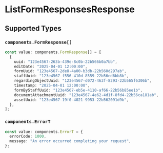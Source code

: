 # ListFormResponsesResponse


## Supported Types

### `components.FormResponse[]`

```typescript
const value: components.FormResponse[] = [
  {
    uuid: "123e4567-263b-439e-8c0b-22b566b0a7bb",
    editDate: "2025-04-01 12:00:00",
    formUuid: "123e4567-2de8-4a00-b3db-22b560d297ab",
    staffUuid: "123e4567-f556-410d-8559-22b56ed6bb8b",
    regardingObjectUuid: "123e4567-d072-463f-8293-22b565f6306b",
    timestamp: "2025-04-01 12:00:00",
    formByStaffUuid: "123e4567-eb5e-4110-af66-22b56b85ee1b",
    documentAttachmentUuid: "123e4567-4e62-4d1f-8fd4-22b56ca181ab",
    assetUuid: "123e4567-19f0-4021-9953-22b562091d9b",
  },
];
```

### `components.ErrorT`

```typescript
const value: components.ErrorT = {
  errorCode: 1000,
  message: "An error occurred completing your request",
};
```


